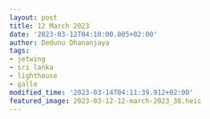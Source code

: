 ```yaml
---
layout: post
title: 12 March 2023
date: '2023-03-12T04:10:00.005+02:00'
author: Dedunu Dhananjaya
tags:
- jetwing
- sri lanka
- lighthouse
- galle
modified_time: '2023-03-14T04:11:39.912+02:00'
featured_image: 2023-03-12-12-march-2023_38.heic
---
```

